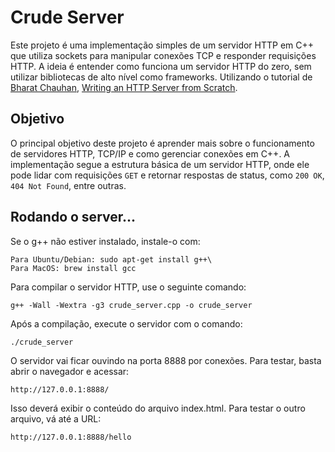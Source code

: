 # Crude Server

Este projeto é uma implementação simples de um servidor HTTP em C++ que utiliza sockets para manipular conexões TCP e responder requisições HTTP. A ideia é entender como funciona um servidor HTTP do zero, sem utilizar bibliotecas de alto nível como frameworks.
Utilizando o tutorial de [Bharat Chauhan](https://bhch.github.io/), [Writing an HTTP Server from Scratch](https://bhch.github.io/posts/2017/11/writing-an-http-server-from-scratch/).

## Objetivo

O principal objetivo deste projeto é aprender mais sobre o funcionamento de servidores HTTP, TCP/IP e como gerenciar conexões em C++. A implementação segue a estrutura básica de um servidor HTTP, onde ele pode lidar com requisições `GET` e retornar respostas de status, como `200 OK`, `404 Not Found`, entre outras.

## Rodando o server...

Se o g++ não estiver instalado, instale-o com:

```
Para Ubuntu/Debian: sudo apt-get install g++\
Para MacOS: brew install gcc
```

Para compilar o servidor HTTP, use o seguinte comando:
```
g++ -Wall -Wextra -g3 crude_server.cpp -o crude_server
```

Após a compilação, execute o servidor com o comando:
```
./crude_server
```

O servidor vai ficar ouvindo na porta 8888 por conexões. Para testar, basta abrir o navegador e acessar:
```
http://127.0.0.1:8888/
```
Isso deverá exibir o conteúdo do arquivo index.html. Para testar o outro arquivo, vá até a URL:
```
http://127.0.0.1:8888/hello
```
